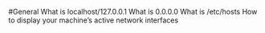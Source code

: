 #General
What is localhost/127.0.0.1
What is 0.0.0.0
What is /etc/hosts
How to display your machine’s active network interfaces


